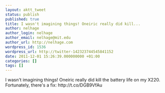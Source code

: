 ```yaml
---
layout: aktt_tweet
status: publish
published: true
title: I wasn't imagining things! Oneiric really did kill...
author: nelhage
author_login: nelhage
author_email: nelhage@mit.edu
author_url: http://nelhage.com
wordpress_id: 1536
wordpress_url: http://twitter-142323744545841152
date: 2011-12-01 15:26:39.000000000 +01:00
categories: []
tags: []
---
```

I wasn't imagining things! Oneiric really did kill the battery life on my X220. Fortunately, there's a fix: http:&#47;&#47;t.co&#47;DGB9VfAu
